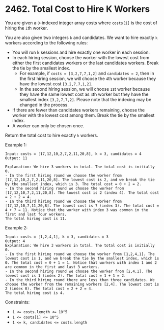# 2462. Total Cost to Hire K Workers

You are given a `0`-indexed integer array costs where `costs[i]` is the cost of hiring the `i`th worker.

You are also given two integers `k` and candidates. We want to hire exactly `k` workers according to the following rules:

- You will run k sessions and hire exactly one worker in each session.
- In each hiring session, choose the worker with the lowest cost from either the first candidates workers or the last candidates workers. Break the tie by the smallest index.
  - For example, if `costs = [3,2,7,7,1,2]` and `candidates = 2`, then in the first hiring session, we will choose the `4`th worker because they have the lowest cost `[3,2,7,7,1,2]`.
  - In the second hiring session, we will choose `1`st worker because they have the same lowest cost as `4`th worker but they have the smallest index `[3,2,7,7,2]`. Please note that the indexing may be changed in the process.
- If there are fewer than candidates workers remaining, choose the worker with the lowest cost among them. Break the tie by the smallest index.
- A worker can only be chosen once.

Return the total cost to hire exactly `k` workers.

Example 1:

    Input: costs = [17,12,10,2,7,2,11,20,8], k = 3, candidates = 4
    Output: 11
    
    Explanation: We hire 3 workers in total. The total cost is initially 0.
    - In the first hiring round we choose the worker from [17,12,10,2,7,2,11,20,8]. The lowest cost is 2, and we break the tie by the smallest index, which is 3. The total cost = 0 + 2 = 2.
    - In the second hiring round we choose the worker from [17,12,10,7,2,11,20,8]. The lowest cost is 2 (index 4). The total cost = 2 + 2 = 4.
    - In the third hiring round we choose the worker from [17,12,10,7,11,20,8]. The lowest cost is 7 (index 3). The total cost = 4 + 7 = 11. Notice that the worker with index 3 was common in the first and last four workers.
    The total hiring cost is 11.

Example 2:

    Input: costs = [1,2,4,1], k = 3, candidates = 3
    Output: 4
    Explanation: We hire 3 workers in total. The total cost is initially 0.
    - In the first hiring round we choose the worker from [1,2,4,1]. The lowest cost is 1, and we break the tie by the smallest index, which is 0. The total cost = 0 + 1 = 1. Notice that workers with index 1 and 2 are common in the first and last 3 workers.
    - In the second hiring round we choose the worker from [2,4,1]. The lowest cost is 1 (index 2). The total cost = 1 + 1 = 2.
    - In the third hiring round there are less than three candidates. We choose the worker from the remaining workers [2,4]. The lowest cost is 2 (index 0). The total cost = 2 + 2 = 4.
    The total hiring cost is 4.

Constraints:

- `1 <= costs.length <= 10^5`
- `1 <= costs[i] <= 10^5`
- `1 <= k, candidates <= costs.length`